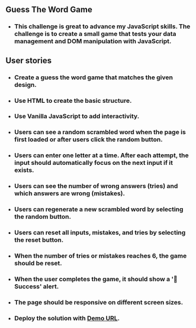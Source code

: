 ## Guess The Word Game

- ### This challenge is great to advance my JavaScript skills. The challenge is to create a small game that tests your data management and DOM manipulation with JavaScript.


## User stories

- ### Create a guess the word game that matches the given design.

- ### Use HTML to create the basic structure.

- ### Use Vanilla JavaScript to add interactivity.

- ### Users can see a random scrambled word when the page is first loaded or after users click the random button.

- ### Users can enter one letter at a time. After each attempt, the input should automatically focus on the next input if it exists.

- ### Users can see the number of wrong answers (tries) and which answers are wrong (mistakes).

- ### Users can regenerate a new scrambled word by selecting the random button.

- ### Users can reset all inputs, mistakes, and tries by selecting the reset button.

- ### When the number of tries or mistakes reaches 6, the game should be reset.

- ### When the user completes the game, it should show a '🎉 Success' alert.

- ### The page should be responsive on different screen sizes.

- ### Deploy the solution with [Demo URL](https://guess-the-word-game-pi.vercel.app/).